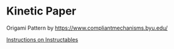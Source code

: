 # Kinetic Paper

Origami Pattern by https://www.compliantmechanisms.byu.edu/

[Instructions on Instructables](https://www.instructables.com/id/Origami-Square-Twist/)
